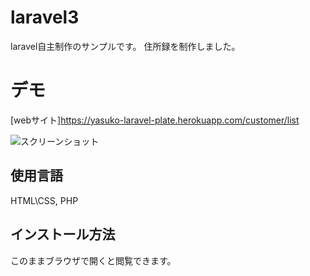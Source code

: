 
# laravel3

 laravel自主制作のサンプルです。
 住所録を制作しました。
 
 # デモ
 [webサイト]https://yasuko-laravel-plate.herokuapp.com/customer/list
 
 ![スクリーンショット](https://user-images.githubusercontent.com/84828867/139524588-c09fec1a-42ab-4825-8bee-9e4bd50f85d9.png)
 
 ## 使用言語
 HTML\CSS, PHP
 
 ## インストール方法
 このままブラウザで開くと閲覧できます。
 
 

 

